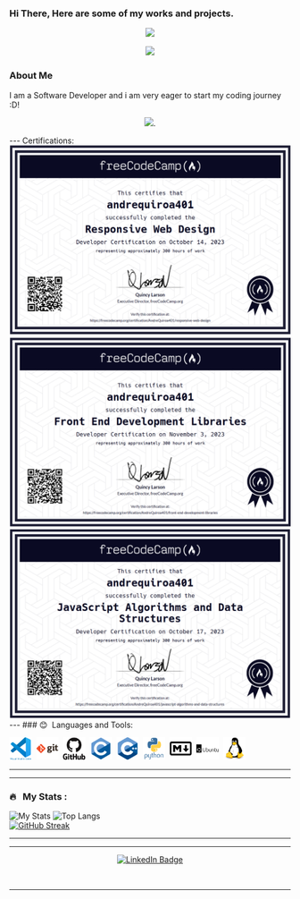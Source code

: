 
### Hi There, Here are some of my works and projects.
<p align="center"><img src="https://media.giphy.com/media/VkMV9TldsPd28/giphy.gif" width="300"/></p>
<p align="center"><img src="https://media.giphy.com/media/R6Hkv8v1WAkwvvCdjI/giphy.gif" width="300"/></p>

### About Me

I am a Software Developer and i am very eager to start my coding journey :D! </br>
<p align="center">
<img src="https://media.giphy.com/media/4Zgy9QqzWU8C3ugvCa/giphy.gif" width="300">.
  
</p>  
---
Certifications:
<img src="https://raw.githubusercontent.com/Tranqpenguin/Portfolio/working/Certifications/Screenshot%202023-11-07%20144051.png" />
<img src="https://raw.githubusercontent.com/Tranqpenguin/Portfolio/working/Certifications/Screenshot%202023-11-07%20162454.png" />
<img src="https://raw.githubusercontent.com/Tranqpenguin/Portfolio/working/Certifications/Screenshot%202023-11-07%20203320.png" />
---
### 😊 &nbsp;Languages and Tools:

<p>
<img src="https://github.com/devicons/devicon/blob/master/icons/vscode/vscode-original-wordmark.svg" title="VSCode" alt="VSCode" width="40" height="40"/>&nbsp;
<img src="https://github.com/devicons/devicon/blob/master/icons/git/git-original-wordmark.svg" title="Git" **alt="Git" width="40" height="40"/>&nbsp;
<img src="https://github.com/devicons/devicon/blob/master/icons/github/github-original-wordmark.svg" title="GitHub" **alt="GitHub" width="40" height="40"/>&nbsp;
<img src="https://github.com/devicons/devicon/blob/master/icons/c/c-original.svg" title="C" alt="C" width="40" height="40"/>&nbsp;
<img src="https://github.com/devicons/devicon/blob/master/icons/cplusplus/cplusplus-original.svg" title="C++" alt="C++" width="40" height="40"/>&nbsp;
<img src="https://github.com/devicons/devicon/blob/master/icons/python/python-original-wordmark.svg" title="Python" alt="Python" width="40" height="40"/>&nbsp;
<img src="https://github.com/devicons/devicon/blob/master/icons/markdown/markdown-original.svg" title="Markdown" alt="Markdown" width="40" height="40"/>&nbsp;
<img src="https://github.com/devicons/devicon/blob/master/icons/ubuntu/ubuntu-plain-wordmark.svg" title="Ubuntu" alt="Ubuntu" width="40" height="40"/>&nbsp;
<img src="https://github.com/devicons/devicon/blob/master/icons/linux/linux-original.svg" title="Linux" alt="Linux" width="40" height="40"/>&nbsp;
</p>

---

---

### 🔥 &nbsp; My Stats :
![My Stats](https://github-readme-stats.vercel.app/api?username=Tranqpenguin&show_icons=true&theme=gruvbox&bg_color=000000&text_color=FFFFFF&hide_title=true)
![Top Langs](https://github-readme-stats.vercel.app/api/top-langs/?username=Tranqpenguin&layout=compact&theme=vision-friendly-dark)
<br>
[![GitHub Streak](http://github-readme-streak-stats.herokuapp.com?user=Tranqpenguin&theme=dark&background=000000)](https://git.io/streak-stats)


---
---

<p align="center">
<a href="https://www.linkedin.com/in/andre-quiroa/"><img src="https://img.shields.io/badge/LinkedIn-blue?style=for-the-badge&logo=linkedin&logoColor=white" alt="LinkedIn Badge"></a>
</p>
<p align="center">
<p align="center"><img src="https://komarev.com/ghpvc/?username=Tranqpenguin&style=flat-square&color=blue" alt=""></p>

---

